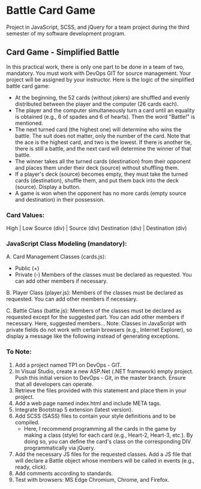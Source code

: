 # Battle Card Game

Project in JavaScript, SCSS, and jQuery for a team project during the third semester of my software development program.

## Card Game - Simplified Battle 
In this practical work, there is only one part to be done in a team of two, mandatory. You must work with DevOps GIT for source management. Your project will be assigned by your instructor. Here is the logic of the simplified battle card game:
- At the beginning, the 52 cards (without jokers) are shuffled and evenly distributed between the player and the computer (26 cards each).
- The player and the computer simultaneously turn a card until an equality is obtained (e.g., 6 of spades and 6 of hearts). Then the word "Battle!" is mentioned.
- The next turned card (the highest one) will determine who wins the battle. The suit does not matter, only the number of the card. Note that the ace is the highest card, and two is the lowest. If there is another tie, there is still a battle, and the next card will determine the winner of that battle.
- The winner takes all the turned cards (destination) from their opponent and places them under their deck (source) without shuffling them.
- If a player's deck (source) becomes empty, they must take the turned cards (destination), shuffle them, and put them back into the deck (source). Display a button.
- A game is won when the opponent has no more cards (empty source and destination) in their possession.

### Card Values:
High | Low
Source (div) | Source (div)
Destination (div) | Destination (div)

### JavaScript Class Modeling (mandatory):
A. Card Management Classes (cards.js):
   - Public (+)
   - Private (-)
Members of the classes must be declared as requested. You can add other members if necessary.

B. Player Class (player.js):
Members of the classes must be declared as requested. You can add other members if necessary.

C. Battle Class (battle.js):
Members of the classes must be declared as requested except for the suggested part. You can add other members if necessary.
Here, suggested members...
Note: Classes in JavaScript with private fields do not work with certain browsers (e.g., Internet Explorer), so display a message like the following instead of generating exceptions.

### To Note:
1. Add a project named TP1 on DevOps - GIT.
2. In Visual Studio, create a new ASP.Net (.NET framework) empty project. Push this initial version to DevOps - Git, in the master branch. Ensure that all developers can operate.
3. Retrieve the files provided with this statement and place them in your project.
4. Add a web page named index.html and include META tags.
5. Integrate Bootstrap 5 extension (latest version).
6. Add SCSS (SASS) files to contain your style definitions and to be compiled.
   - Here, I recommend programming all the cards in the game by making a class (style) for each card (e.g., Heart-2, Heart-3, etc.). By doing so, you can define the card's class on the corresponding DIV programmatically via jQuery.
7. Add the necessary JS files for the requested classes. Add a JS file that will declare a Battle object whose members will be called in events (e.g., ready, click).
8. Add comments according to standards.
9. Test with browsers: MS Edge Chromium, Chrome, and Firefox.
